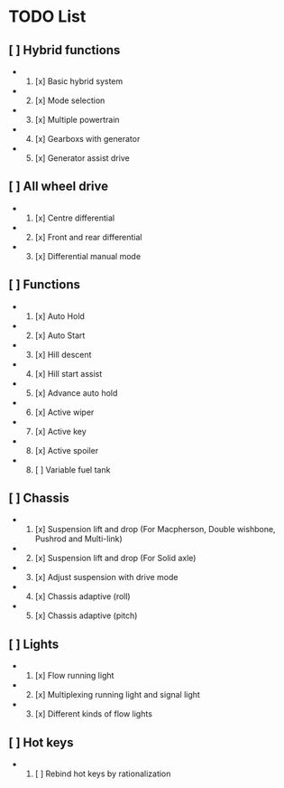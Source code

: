 # TODO List

## [ ] Hybrid functions
- 1. [x] Basic hybrid system
- 2. [x] Mode selection
- 3. [x] Multiple powertrain
- 4. [x] Gearboxs with generator
- 5. [x] Generator assist drive

## [ ] All wheel drive
- 1. [x] Centre differential
- 2. [x] Front and rear differential
- 3. [x] Differential manual mode

## [ ] Functions
- 1. [x] Auto Hold
- 2. [x] Auto Start
- 3. [x] Hill descent
- 4. [x] Hill start assist
- 5. [x] Advance auto hold
- 6. [x] Active wiper
- 7. [x] Active key
- 8. [x] Active spoiler
- 8. [ ] Variable fuel tank

## [ ] Chassis
- 1. [x] Suspension lift and drop (For Macpherson, Double wishbone, Pushrod and Multi-link)
- 2. [x] Suspension lift and drop (For Solid axle)
- 3. [x] Adjust suspension with drive mode
- 4. [x] Chassis adaptive (roll)
- 5. [x] Chassis adaptive (pitch)

## [ ] Lights
- 1. [x] Flow running light
- 2. [x] Multiplexing running light and signal light
- 3. [x] Different kinds of flow lights

## [ ] Hot keys
- 1. [ ] Rebind hot keys by rationalization
